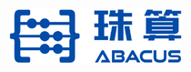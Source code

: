 <!-- markdownlint-disable first-line-h1 -->
<!-- markdownlint-disable html -->
<!-- markdownlint-disable no-duplicate-header -->

<div align="center">
  <img src="picture/1.png" width="60%" alt="DeepSeek-V2" />
</div>
